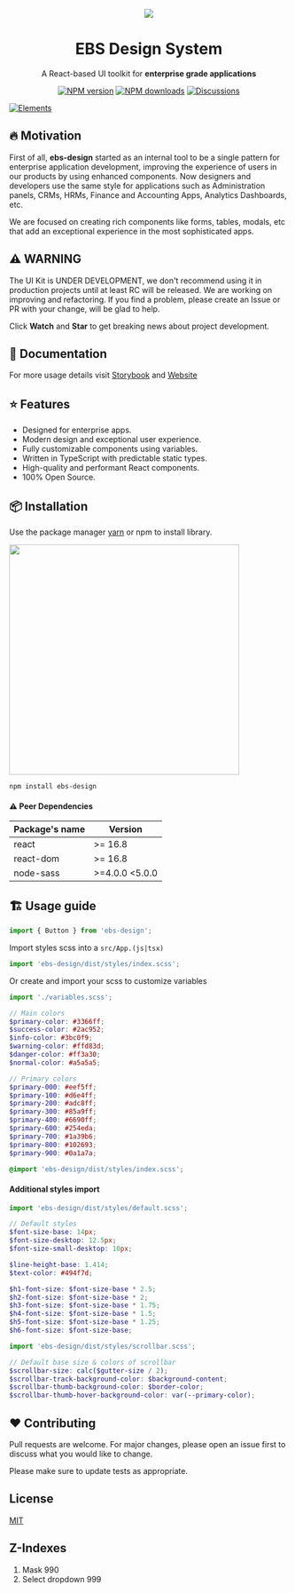 <p align="center">
  <img src="https://i.ibb.co/J260f5z/ebs-design.png">
</p>

<h1 align="center">EBS Design System</h1>

<div align="center">

A React-based UI toolkit for **enterprise grade applications**

[![NPM version][npm-image]][npm-url]
[![NPM downloads][download-image]][download-url]
[![Discussions][discussions-image]][discussions-url]

</div>

[![Elements][elements-image]][elements-url]

[npm-image]: http://img.shields.io/npm/v/ebs-design.svg?style=flat-square
[npm-url]: http://npmjs.org/package/ebs-design
[logo-image]: https://i.ibb.co/J260f5z/ebs-design.png
[elements-image]: https://i.ibb.co/gMSWhYM/Elements-1.png
[elements-url]: https://ebs-integrator.github.io/ebs-design/
[download-image]: https://img.shields.io/npm/dm/ebs-design.svg?style=flat-square
[download-url]: https://npmjs.org/package/ebs-design
[discussions-image]: https://img.shields.io/badge/discussions-on%20github-blue?style=flat-square
[discussions-url]: https://github.com/ebs-integrator/ebs-design/discussions

## 🔥 Motivation

First of all, **ebs-design** started as an internal tool to be a single pattern for enterprise application development, improving the experience of users in our products by using enhanced components. Now designers and developers use the same style for applications such as Administration panels, CRMs, HRMs, Finance and Accounting Apps, Analytics Dashboards, etc. 

We are focused on creating rich components like forms, tables, modals, etc that add an exceptional experience in the most sophisticated apps.

## ⚠️ WARNING

The UI Kit is UNDER DEVELOPMENT, we don't recommend using it in production projects until at least RC will be released. We are working on improving and refactoring. If you find  a problem, please create an Issue or PR with your change, will be glad to help. 

Click **Watch** and **Star** to get breaking news about project development.

## 🧾 Documentation

For more usage details visit [Storybook](https://ebs-integrator.github.io/ebs-design/) and [Website](https://ebs.io/design/)

## ⭐ Features

- Designed for enterprise apps.
- Modern design and exceptional user experience.
- Fully customizable components using variables.
- Written in TypeScript with predictable static types.
- High-quality and performant React components.
- 100% Open Source.

## 📦 Installation

Use the package manager [yarn](https://classic.yarnpkg.com/en/docs/install/#debian-stable) or npm to install library.

<a href="https://www.npmjs.com/package/ebs-design"><img width="415px" src="https://nodei.co/npm/ebs-design.png?downloads=true&downloadRank=true&stars=true" /></a>

```
npm install ebs-design
```

#### ⚠️ Peer Dependencies

| Package's name | Version        |
| -------------- | -------------- |
| react          | >= 16.8        |
| react-dom      | >= 16.8        |
| node-sass      | >=4.0.0 <5.0.0 |

## 🏗️ Usage guide

```javascript
import { Button } from 'ebs-design';
```

Import styles scss into a `src/App.(js|tsx)`

```javascript
import 'ebs-design/dist/styles/index.scss';
```

Or create and import your scss to customize variables

```javascript
import './variables.scss';
```

```scss
// Main colors
$primary-color: #3366ff;
$success-color: #2ac952;
$info-color: #3bc0f9;
$warning-color: #ffd83d;
$danger-color: #ff3a30;
$normal-color: #a5a5a5;

// Primary colors
$primary-000: #eef5ff;
$primary-100: #d6e4ff;
$primary-200: #adc8ff;
$primary-300: #85a9ff;
$primary-400: #6690ff;
$primary-600: #254eda;
$primary-700: #1a39b6;
$primary-800: #102693;
$primary-900: #0a1a7a;

@import 'ebs-design/dist/styles/index.scss';
```

#### Additional styles import

```javascript
import 'ebs-design/dist/styles/default.scss';
```

```scss
// Default styles
$font-size-base: 14px;
$font-size-desktop: 12.5px;
$font-size-small-desktop: 10px;

$line-height-base: 1.414;
$text-color: #494f7d;

$h1-font-size: $font-size-base * 2.5;
$h2-font-size: $font-size-base * 2;
$h3-font-size: $font-size-base * 1.75;
$h4-font-size: $font-size-base * 1.5;
$h5-font-size: $font-size-base * 1.25;
$h6-font-size: $font-size-base;
```

```javascript
import 'ebs-design/dist/styles/scrollbar.scss';
```

```scss
// Default base size & colors of scrollbar
$scrollbar-size: calc($gutter-size / 2);
$scrollbar-track-background-color: $background-content;
$scrollbar-thumb-background-color: $border-color;
$scrollbar-thumb-hover-background-color: var(--primary-color);
```

## ❤️ Contributing

Pull requests are welcome. For major changes, please open an issue first to discuss what you would like to change.

Please make sure to update tests as appropriate.

## License

[MIT](https://choosealicense.com/licenses/mit/)

## Z-Indexes

1. Mask 990
2. Select dropdown 999
